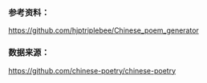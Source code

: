 ### 参考资料：  
https://github.com/hjptriplebee/Chinese_poem_generator


### 数据来源：
https://github.com/chinese-poetry/chinese-poetry

